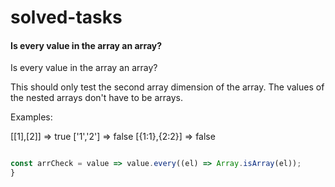 # solved-tasks

#### Is every value in the array an array?
     
 Is every value in the array an array?
 
 This should only test the second array dimension of the array. The values of the nested arrays don't have to be arrays.
 
 Examples:
 
 [[1],[2]] => true
 ['1','2'] => false
 [{1:1},{2:2}] => false
  
   
   
```javascript

const arrCheck = value => value.every((el) => Array.isArray(el));
}



```
